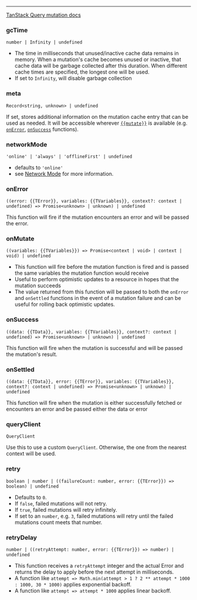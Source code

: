 <!--
<script setup>
const mutate = 'mutationFn'
const TData = 'TData'
const TError = 'TError'
const TVariables = 'TVariables'
</script>
-->

<br />

---

[TanStack Query mutation docs](https://tanstack.com/query/latest/docs/react/reference/useMutation)

### gcTime

`number | Infinity | undefined`

- The time in milliseconds that unused/inactive cache data remains in memory. When a mutation's cache becomes unused or inactive, that cache data will be garbage collected after this duration. When different cache times are specified, the longest one will be used.
- If set to `Infinity`, will disable garbage collection

### meta

`Record<string, unknown> | undefined`

If set, stores additional information on the mutation cache entry that can be used as needed. It will be accessible wherever [`{{mutate}}`](#mutate) is available (e.g. [`onError`](#onerror), [`onSuccess`](#onsuccess) functions).

### networkMode

`'online' | 'always' | 'offlineFirst' | undefined`

- defaults to `'online'`
- see [Network Mode](https://tanstack.com/query/latest/docs/react/guides/network-mode) for more information.

### onError

`((error: {{TError}}, variables: {{TVariables}}, context?: context | undefined) => Promise<unknown> | unknown) | undefined`

This function will fire if the mutation encounters an error and will be passed the error.

### onMutate

`((variables: {{TVariables}}) => Promise<context | void> | context | void) | undefined`

- This function will fire before the mutation function is fired and is passed the same variables the mutation function would receive
- Useful to perform optimistic updates to a resource in hopes that the mutation succeeds
- The value returned from this function will be passed to both the `onError` and `onSettled` functions in the event of a mutation failure and can be useful for rolling back optimistic updates.

### onSuccess

`((data: {{TData}}, variables: {{TVariables}}, context?: context | undefined) => Promise<unknown> | unknown) | undefined`

This function will fire when the mutation is successful and will be passed the mutation's result.

### onSettled

`((data: {{TData}}, error: {{TError}}, variables: {{TVariables}}, context?: context | undefined) => Promise<unknown> | unknown) | undefined`

This function will fire when the mutation is either successfully fetched or encounters an error and be passed either the data or error

### queryClient

`QueryClient`

Use this to use a custom `QueryClient`. Otherwise, the one from the nearest context will be used.

### retry

`boolean | number | ((failureCount: number, error: {{TError}}) => boolean) | undefined`

- Defaults to `0`.
- If `false`, failed mutations will not retry.
- If `true`, failed mutations will retry infinitely.
- If set to an `number`, e.g. `3`, failed mutations will retry until the failed mutations count meets that number.

### retryDelay

`number | ((retryAttempt: number, error: {{TError}}) => number) | undefined`

- This function receives a `retryAttempt` integer and the actual Error and returns the delay to apply before the next attempt in milliseconds.
- A function like `attempt => Math.min(attempt > 1 ? 2 ** attempt * 1000 : 1000, 30 * 1000)` applies exponential backoff.
- A function like `attempt => attempt * 1000` applies linear backoff.